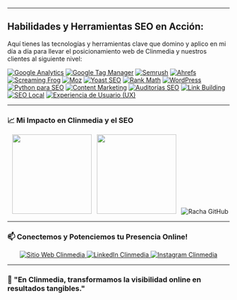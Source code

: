 

---

## Habilidades y Herramientas SEO en Acción:

Aquí tienes las tecnologías y herramientas clave que domino y aplico en mi día a día para llevar el posicionamiento web de Clinmedia y nuestros clientes al siguiente nivel:


[![Google Analytics](https://img.shields.io/badge/Google_Analytics-E37400?style=for-the-badge&logo=google-analytics&logoColor=white&labelColor=A64600)]()
[![Google Tag Manager](https://img.shields.io/badge/Google_Tag_Manager-2070D4?style=for-the-badge&logo=google-tag-manager&logoColor=white&labelColor=0F3D76)]()
[![Semrush](https://img.shields.io/badge/Semrush-FF642E?style=for-the-badge&logo=semrush&logoColor=white&labelColor=B3431D)]()
[![Ahrefs](https://img.shields.io/badge/Ahrefs-FF0000?style=for-the-badge&logo=ahrefs&logoColor=white&labelColor=B30000)]()
[![Screaming Frog](https://img.shields.io/badge/Screaming_Frog-5100C4?style=for-the-badge&logo=screaming-frog&logoColor=white&labelColor=310077)]()
[![Moz](https://img.shields.io/badge/Moz-494951?style=for-the-badge&logo=moz&logoColor=white&labelColor=2C2C30)]()
[![Yoast SEO](https://img.shields.io/badge/Yoast_SEO-27AE60?style=for-the-badge&logo=yoast&logoColor=white&labelColor=1A753E)]()
[![Rank Math](https://img.shields.io/badge/Rank_Math-1F67A8?style=for-the-badge&logo=rank-math&logoColor=white&labelColor=154570)]()
[![WordPress](https://img.shields.io/badge/WordPress-21759B?style=for-the-badge&logo=wordpress&logoColor=white&labelColor=144D66)]()
[![Python para SEO](https://img.shields.io/badge/Python_para_SEO-3776AB?style=for-the-badge&logo=python&logoColor=white&labelColor=28557A)]()
[![Content Marketing](https://img.shields.io/badge/Content_Marketing-FF7F00?style=for-the-badge&logo=buffer&logoColor=white&labelColor=B35900)]()
[![Auditorías SEO](https://img.shields.io/badge/Auditor%C3%ADas_SEO-FFD100?style=for-the-badge&logo=google-optimize&logoColor=black&labelColor=B39400)]()
[![Link Building](https://img.shields.io/badge/Link_Building-00BFFF?style=for-the-badge&logo=upwork&logoColor=white&labelColor=007BA3)]()
[![SEO Local](https://img.shields.io/badge/SEO_Local-DB4437?style=for-the-badge&logo=google-my-business&logoColor=white&labelColor=9C2F27)]()
[![Experiencia de Usuario (UX)](https://img.shields.io/badge/Experiencia_de_Usuario_(UX)-4CAF50?style=for-the-badge&logo=google-chrome&logoColor=white&labelColor=357A38)]()

---

### 📈 **Mi Impacto en Clinmedia y el SEO**

<div align="center">
  <img height="180em" src="https://github-readme-stats.vercel.app/api?username=Antonio-Naoki&show_icons=true&theme=algolia&include_all_commits=true&count_private=true"/>
  <img height="180em" src="https://github-readme-stats.vercel.app/api/top-langs/?username=Antonio-Naoki&layout=compact&langs_count=8&theme=algolia"/>
  <img src="https://github-readme-streak-stats.herokuapp.com/?user=Antonio-Naoki&theme=blueberry" alt="Racha GitHub" />
</div>

---

### 📫 **Conectemos y Potenciemos tu Presencia Online!**

<p align="center">
  <a href="https://www.clinmedia.es/">
    <img src="https://img.shields.io/badge/Sitio_Web_Clinmedia-008080?style=for-the-badge&logo=google-chrome&logoColor=white&labelColor=005757" alt="Sitio Web Clinmedia">
  </a>
  <a href="https://www.linkedin.com/company/clinmedia-agencia-de-marketing/posts/?feedView=all">
    <img src="https://img.shields.io/badge/LinkedIn_Clinmedia-0077B5?style=for-the-badge&logo=linkedin&logoColor=white&labelColor=00557A" alt="LinkedIn Clinmedia">
  </a>
  <a href="https://www.instagram.com/agenciaclinmedia/">
    <img src="https://img.shields.io/badge/Instagram_Clinmedia-E4405F?style=for-the-badge&logo=instagram&logoColor=white&labelColor=A02848" alt="Instagram Clinmedia">
  </a>
</p>

---

### 🚀 **"En Clinmedia, transformamos la visibilidad online en resultados tangibles."**

</center>
